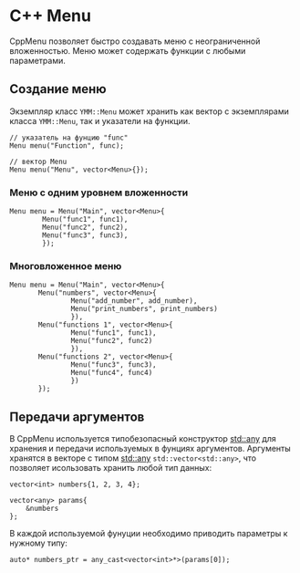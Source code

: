 # C++ Menu

 CppMenu позволяет быстро создавать меню с неограниченной вложенностью. Меню может содержать функции с любыми параметрами.
 
## Создание меню

 Экземпляр класс ```YMM::Menu``` может хранить как вектор с экземплярами класса ```YMM::Menu```, так и указатели на функции.

```
// указатель на фунцию "func"
Menu menu("Function", func);
```

```
// вектор Menu
Menu menu("Menu", vector<Menu>{});
```

### Меню с одним уровнем вложенности

```
Menu menu = Menu("Main", vector<Menu>{
        Menu("func1", func1),
        Menu("func2", func2),
        Menu("func3", func3),
        });
```

### Многовложенное меню

 ```
Menu menu = Menu("Main", vector<Menu>{
        Menu("numbers", vector<Menu>{
                Menu("add_number", add_number),
                Menu("print_numbers", print_numbers)
                }),
        Menu("functions 1", vector<Menu>{
                Menu("func1", func1),
                Menu("func2", func2)
                }),
        Menu("functions 2", vector<Menu>{
                Menu("func3", func3),
                Menu("func4", func4)
                })
        });

```
 
## Передачи аргументов
 В CppMenu используется типобезопасный конструктор [std::any](https://en.cppreference.com/w/cpp/utility/any) для хранения и передачи используемых в фунциях аргументов. Аргументы хранятся в векторе с типом [std::any](https://en.cppreference.com/w/cpp/utility/any) ```std::vector<std::any>```, что позволяет исользовать хранить любой тип данных:

```
vector<int> numbers{1, 2, 3, 4};

vector<any> params{
    &numbers
};
```

 В каждой используемой фунуции необходимо приводить параметры к нужному типу:
```
auto* numbers_ptr = any_cast<vector<int>*>(params[0]);
```
